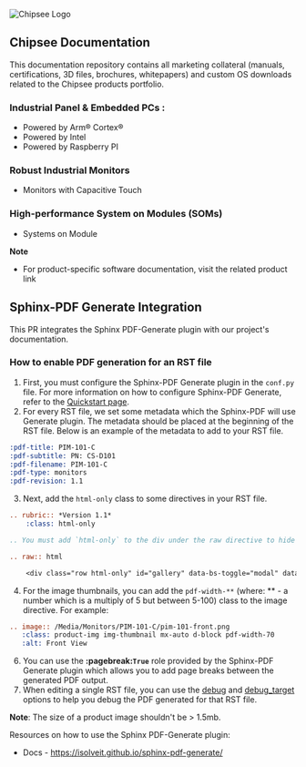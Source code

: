 ![Chipsee Logo](https://github.com/iSOLveIT/Documentation/blob/main/docs/source/Media/Chipsee_Logo_Full.png)
## Chipsee Documentation
This documentation repository contains all marketing collateral (manuals, certifications, 3D files, brochures, whitepapers) and custom OS downloads related to the Chipsee products portfolio.

### Industrial Panel & Embedded PCs :

* Powered by Arm® Cortex®
* Powered by Intel
* Powered by Raspberry PI

### Robust Industrial Monitors

* Monitors with Capacitive Touch

### High-performance System on Modules (SOMs)
* Systems on Module


**Note**
* For product-specific software documentation, visit the related product link

## Sphinx-PDF Generate Integration

This PR integrates the Sphinx PDF-Generate plugin with our project's documentation. 

### How to enable PDF generation for an RST file
1. First, you must configure the Sphinx-PDF Generate plugin in the `conf.py` file. For more information on how to configure Sphinx-PDF Generate, refer to the [Quickstart page](https://isolveit.github.io/sphinx-pdf-generate/quickstart.html#quickstart).
2. For every RST file, we set some metadata which the Sphinx-PDF will use Generate plugin. The metadata should be placed at the beginning of the RST file. Below is an example of the metadata to add to your RST file.
```rst
:pdf-title: PIM-101-C
:pdf-subtitle: PN: CS-D101
:pdf-filename: PIM-101-C
:pdf-type: monitors
:pdf-revision: 1.1
```
3.  Next, add the `html-only` class to some directives in your RST file.
```rst
.. rubric:: *Version 1.1*
    :class: html-only

.. You must add `html-only` to the div under the raw directive to hide the div in the PDF output

.. raw:: html

    <div class="row html-only" id="gallery" data-bs-toggle="modal" data-bs-target="#imageModal">
```
4. For the image thumbnails, you can add the `pdf-width-**` (where: ** - a number which is a multiply of 5 but between 5-100) class to the image directive. For example:
```rst
.. image:: /Media/Monitors/PIM-101-C/pim-101-front.png
   :class: product-img img-thumbnail mx-auto d-block pdf-width-70
   :alt: Front View
```
6. You can use the **:pagebreak:`True`** role provided by the Sphinx-PDF Generate plugin which allows you to add page breaks between the generated PDF output.
7. When editing a single RST file, you can use the [debug](https://isolveit.github.io/sphinx-pdf-generate/options.html#pdfgen-debug-for-development-purposes-only) and [debug_target](https://isolveit.github.io/sphinx-pdf-generate/options.html#pdfgen-debug-target-for-development-purposes-only) options to help you debug the PDF generated for that RST file.

**Note**:  The size of a product image shouldn't be > 1.5mb.

Resources on how to use the Sphinx PDF-Generate plugin:
- Docs -  https://isolveit.github.io/sphinx-pdf-generate/